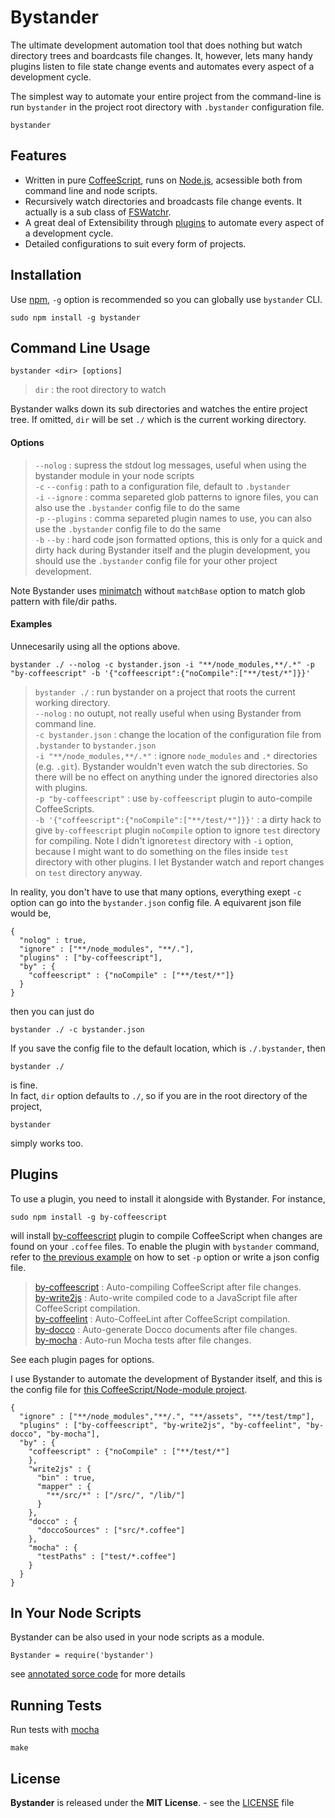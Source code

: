 Bystander
=========

 The ultimate development automation tool that does nothing but watch 
directory trees and boardcasts file changes.
It, however, lets many handy plugins listen to file state change events 
and automates every aspect of a development cycle.
  
The simplest way to automate your entire project from the command-line is run `bystander` in the project root directory with `.bystander` configuration file.

    bystander

Features
--------
* Written in pure [CoffeeScript](http://coffeescript.org/), runs on [Node.js](http://nodejs.org/), acsessible both from command line and node scripts.
* Recursively watch directories and broadcasts file change events. It actually is a sub class of [FSWatchr](https://github.com/tomoio/fswatchr/).
* A great deal of Extensibility through [plugins](#plugins) to automate every aspect of a development cycle.
* Detailed configurations to suit every form of projects.

Installation
------------

Use [npm](https://npmjs.org/), `-g` option is recommended so you can globally use `bystander` CLI.

    sudo npm install -g bystander

Command Line Usage
------------------

    bystander <dir> [options]

> `dir` : the root directory to watch  

Bystander walks down its sub directories and watches the entire project tree. If omitted, `dir` will be set `./` which is the current working directory.

#### Options

> `--nolog` : supress the stdout log messages, useful when using the bystander module in your node scripts  
> `-c` `--config` : path to a configuration file, default to `.bystander`  
> `-i` `--ignore` : comma separeted glob patterns to ignore files, you can also use the `.bystander` config file to do the same  
> `-p` `--plugins` : comma separeted plugin names to use, you can also use the `.bystander` config file to do the same  
> `-b` `--by` : hard code json formatted options, this is only for a quick and dirty hack during Bystander itself and the plugin development, you should use the `.bystander` config file for your other project development.

Note Bystander uses [minimatch](https://github.com/isaacs/minimatch) without `matchBase` option to match glob pattern with file/dir paths.

#### Examples

Unnecesarily using all the options above.

    bystander ./ --nolog -c bystander.json -i "**/node_modules,**/.*" -p "by-coffeescript" -b '{"coffeescript":{"noCompile":["**/test/*"]}}'

> `bystander ./` : run bystander on a project that roots the current working directory.  
> `--nolog` : no outupt, not really useful when using Bystander from command line.  
> `-c bystander.json` : change the location of the configuration file from `.bystander` to `bystander.json`  
> `-i "**/node_modules,**/.*"` : ignore `node_modules` and `.*` directories (e.g. `.git`). Bystander wouldn't even watch the sub directories. So there will be no effect on anything under the ignored directories also with plugins.  
> `-p "by-coffeescript"` : use `by-coffeescript` plugin to auto-compile CoffeeScripts.  
> `-b '{"coffeescript":{"noCompile":["**/test/*"]}}'` : a dirty hack to give `by-coffeescript` plugin `noCompile` option to ignore `test` directory for compiling. Note I didn't ignore`test` directory with `-i` option, because I might want to do something on the files inside `test` directory with other plugins. I let Bystander watch and report changes on `test` directory anyway.

In reality, you don't have to use that many options, everything exept `-c` option can go into the `bystander.json` config file. A equivarent json file would be,

    {
      "nolog" : true,
      "ignore" : ["**/node_modules", "**/."],
      "plugins" : ["by-coffeescript"],
      "by" : {
	    "coffeescript" : {"noCompile" : ["**/test/*"]}
	  }
    }

then you can just do

    bystander ./ -c bystander.json

If you save the config file to the default location, which is `./.bystander`, then

    bystander ./

is fine.  
In fact, `dir` option defaults to `./`, so if you are in the root directory of the project,

    bystander
	
simply works too.

Plugins
-------

To use a plugin, you need to install it alongside with Bystander. For instance,

    sudo npm install -g by-coffeescript

will install [by-coffeescript](http://tomoio.github.com/by-coffeescript/) plugin to compile CoffeeScript when changes are found on your `.coffee` files. To enable the plugin with `bystander` command, refer to [the previous example](#command-line-usage) on how to set `-p` option or write a json config file.

> [by-coffeescript](http://tomoio.github.com/by-coffeescript/) : Auto-compiling CoffeeScript after file changes.  
> [by-write2js](http://tomoio.github.com/by-write2js/) : Auto-write compiled code to a JavaScript file after CoffeeScript compilation.  
> [by-coffeelint](http://tomoio.github.com/by-coffeelint/) : Auto-CoffeeLint  after CoffeeScript compilation.  
> [by-docco](http://tomoio.github.com/by-docco/) : Auto-generate Docco documents  after file changes.  
> [by-mocha](http://tomoio.github.com/by-mocha/) : Auto-run Mocha tests after file changes.

See each plugin pages for options.  

I use Bystander to automate the development of Bystander itself, and this is the config file for [this CoffeeScript/Node-module project](https://github.com/tomoio/bystander/).

    {
      "ignore" : ["**/node_modules","**/.", "**/assets", "**/test/tmp"],   
      "plugins" : ["by-coffeescript", "by-write2js", "by-coffeelint", "by-docco", "by-mocha"],
      "by" : {
        "coffeescript" : {"noCompile" : ["**/test/*"]
        },
        "write2js" : {
          "bin" : true,
          "mapper" : {
            "**/src/*" : ["/src/", "/lib/"]
          }
        },
        "docco" : {
          "doccoSources" : ["src/*.coffee"]
        },
        "mocha" : {
          "testPaths" : ["test/*.coffee"]
        }
      }
    }

In Your Node Scripts
--------------------

Bystander can be also used in your node scripts as a module.  

    Bystander = require('bystander')


see [annotated sorce code](http://tomoio.github.com/bystander/docs/bystander.html) for more details  

Running Tests
-------------

Run tests with [mocha](http://visionmedia.github.com/mocha/)

    make
	
License
-------
**Bystander** is released under the **MIT License**. - see the [LICENSE](https://raw.github.com/tomoio/bystander/master/LICENSE) file
